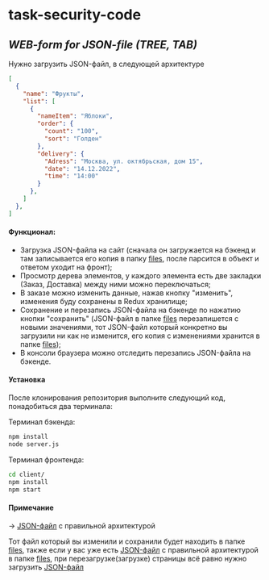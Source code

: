 # task-security-code
## _WEB-form for JSON-file (TREE, TAB)_

Нужно загрузить JSON-файл, в следующей архитектуре
```json
[
  {
    "name": "Фрукты",
    "list": [
      {
        "nameItem": "Яблоки",
        "order": {
          "count": "100",
          "sort": "Голден"
        },
        "delivery": {
          "Adress": "Москва, ул. октябрьская, дом 15",
          "date": "14.12.2022",
          "time": "14:00"
        }
      },
    ]
  },
]
```

#### Функционал:
- Загрузка JSON-файла на сайт (сначала он загружается на бэкенд и там записывается его копия в папку [files](https://github.com/kartemdev/task-security-code/tree/main/files), после парсится в объект и ответом уходит на фронт);
- Просмотр дерева элементов, у каждого элемента есть две закладки (Заказ, Доставка) между ними можно переключаться;
- В заказе можно изменить данные, нажав кнопку "изменить", изменения буду сохранены в Redux хранилище;
- Сохранение и перезапись JSON-файла на бэкенде по нажатию кнопки "сохранить" (JSON-файл в папке [files](https://github.com/kartemdev/task-security-code/tree/main/files) перезапишется с новыми значениями, тот JSON-файл который конкретно вы загрузили ни как не изменится, его копия с изменениями хранится в папке [files](https://github.com/kartemdev/task-security-code/tree/main/files));
- В консоли браузера можно отследить перезапись JSON-файла на бэкенде.

#### Установка
После клонирования репозитория выполните следующий код, понадобиться два терминала:

Терминал бэкенда:
```sh
npm install
node server.js
```

Терминал фронтенда:
```sh
cd client/
npm install
npm start
```

#### Примечание
-> [JSON-файл](https://disk.yandex.ru/d/MqQi2-chQe7ugQ) с правильной архитектурой

Тот файл который вы изменили и сохранили будет находить в папке [files](https://github.com/kartemdev/task-security-code/tree/main/files), также если у вас уже есть [JSON-файл](https://disk.yandex.ru/d/MqQi2-chQe7ugQ) с правильной архитектурой в папке [files](https://github.com/kartemdev/task-security-code/tree/main/files), при перезагрузке(загрузке) страницы всё равно нужно загрузить [JSON-файл](https://disk.yandex.ru/d/MqQi2-chQe7ugQ)
